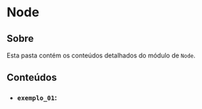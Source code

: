 # Node

## Sobre

Esta pasta contém os conteúdos detalhados do módulo de `Node`.

## Conteúdos

- ### `exemplo_01`: [](https://github.com/pullynnhah/dc-aulas/tree/main/aula_07/exemplo_01)
